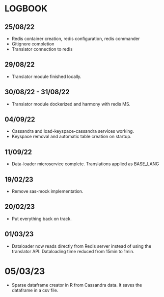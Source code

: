 # LOGBOOK

## 25/08/22

- Redis container creation, redis configuration, redis commander
- Gitignore completion
- Translator connection to redis

## 29/08/22

- Translator module finished locally.

## 30/08/22 - 31/08/22

- Translator module dockerized and harmony with redis MS.

## 04/09/22

- Cassandra and load-keyspace-cassandra services working.
- Keyspace removal and automatic table creation on startup.

## 11/09/22

- Data-loader microservice complete. Translations applied as BASE_LANG

## 19/02/23

- Remove sas-mock implementation.

## 20/02/23

- Put everything back on track.

## 01/03/23

- Dataloader now reads directly from Redis server instead of using the translator API. Dataloading time reduced from 15min to 1min.

# 05/03/23

- Sparse dataframe creator in R from Cassandra data. It saves the dataframe in a csv file.